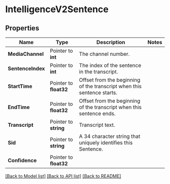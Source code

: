 # IntelligenceV2Sentence

## Properties

Name | Type | Description | Notes
------------ | ------------- | ------------- | -------------
**MediaChannel** | Pointer to **int** | The channel number. |
**SentenceIndex** | Pointer to **int** | The index of the sentence in the transcript. |
**StartTime** | Pointer to **float32** | Offset from the beginning of the transcript when this sentence starts. |
**EndTime** | Pointer to **float32** | Offset from the beginning of the transcript when this sentence ends. |
**Transcript** | Pointer to **string** | Transcript text. |
**Sid** | Pointer to **string** | A 34 character string that uniquely identifies this Sentence. |
**Confidence** | Pointer to **float32** |  |

[[Back to Model list]](../README.md#documentation-for-models) [[Back to API list]](../README.md#documentation-for-api-endpoints) [[Back to README]](../README.md)


